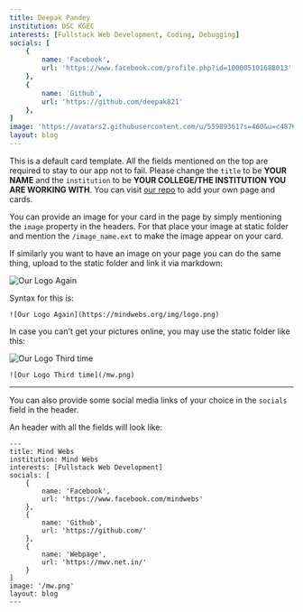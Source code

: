 ```yaml
---
title: Deepak Pandey
institution: DSC KGEC
interests: [Fullstack Web Development, Coding, Debugging]
socials: [
    {
        name: 'Facebook',
        url: 'https://www.facebook.com/profile.php?id=100005101688013'
    },
    {
        name: 'Github',
        url: 'https://github.com/deepak821'
    },
]
image: 'https://avatars2.githubusercontent.com/u/55989361?s=460&u=c4876d14fa0871dbaf6ce92066769058b6c9090c&v=4'
layout: blog
---
```


This is a default card template. All the fields mentioned on the top are required to stay to our app not to fail. Please change the `title` to be **YOUR NAME** and the `institution` to be **YOUR COLLEGE/THE INSTITUTION YOU ARE WORKING WITH**. You can visit [our repo](https://github.com/mindwebs/hacktoberfest_2020_participation_cards) to add your own page and cards.


You can provide an image for your card in the page by simply mentioning the `image` property in the headers. For that place your image at static folder and mention the `/image_name.ext` to make the image appear on your card.

If similarly you want to have an image on your page you can do the same thing, upload to the static folder and link it via markdown:

![Our Logo Again](https://mindwebs.org/img/logo.png)

Syntax for this is: 

```
![Our Logo Again](https://mindwebs.org/img/logo.png)
```

In case you can't get your pictures online, you may use the static folder like this:

![Our Logo Third time](/mw.png)



```
![Our Logo Third time](/mw.png)
```


---


You can also provide some social media links of your choice in the `socials` field in the header.

An header with all the fields will look like:


```
---
title: Mind Webs
institution: Mind Webs
interests: [Fullstack Web Development]
socials: [
    {
        name: 'Facebook',
        url: 'https://www.facebook.com/mindwebs'
    },
    {
        name: 'Github',
        url: 'https://github.com/'
    },
    {
        name: 'Webpage',
        url: 'https://mwv.net.in/'
    }
]
image: '/mw.png'
layout: blog
---
```
